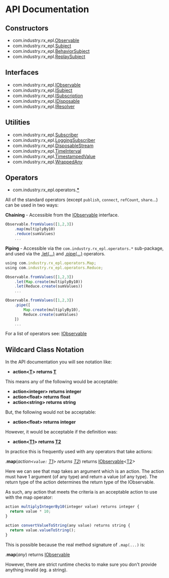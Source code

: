
# API Documentation

## Constructors
- com.industry.rx_epl.[Observable](constructors/Observable.md#observable)
- com.industry.rx_epl.[Subject](constructors/Subject.md#subject)
- com.industry.rx_epl.[BehaviorSubject](constructors/BehaviorSubject.md#behaviorsubject)
- com.industry.rx_epl.[ReplaySubject](constructors/ReplaySubject.md#replaysubject)

## Interfaces
- com.industry.rx_epl.[IObservable](interfaces/IObservable.md#iobservable)
- com.industry.rx_epl.[ISubject](interfaces/ISubject.md#isubject)
- com.industry.rx_epl.[ISubscription](interfaces/ISubscription.md#isubscription)
- com.industry.rx_epl.[IDisposable](interfaces/IDisposable.md#idisposable)
- com.industry.rx_epl.[IResolver](interfaces/IResolver.md#iresolver)

## Utilities
- com.industry.rx_epl.[Subscriber](utilities/Subscriber.md#subscriber)
- com.industry.rx_epl.[LoggingSubscriber](utilities/LoggingSubscriber.md#loggingsubscriber)
- com.industry.rx_epl.[DisposableStream](utilities/DisposableStream.md#disposablestream)
- com.industry.rx_epl.[TimeInterval](utilities/TimeInterval.md#timeinterval)
- com.industry.rx_epl.[TimestampedValue](utilities/TimestampedValue.md#timestampedvalue)
- com.industry.rx_epl.[WrappedAny](utilities/WrappedAny.md#wrappedany)

## Operators
- com.industry.rx_epl.operators.[**\***](interfaces/IObservable.md#operators-and-methods)

All of the standard operators (except `publish`, `connect`, `refCount`, `share`...) can be used in two ways:

**Chaining** - Accessible from the [IObservable](interfaces/IObservable.md#iobservable) interface.
```javascript
Observable.fromValues([1,2,3])
	.map(multiplyBy10)
	.reduce(sumValues)
	...
```
**Piping** - Accessible via the `com.industry.rx_epl.operators.*` sub-package, and used via the [.let(...)](interfaces/IObservable.md#let) and [.pipe(...)](interfaces/IObservable.md#pipe) operators.
```javascript
using com.industry.rx_epl.operators.Map;
using com.industry.rx_epl.operators.Reduce;

Observable.fromValues([1,2,3])
	.let(Map.create(multiplyBy10))
	.let(Reduce.create(sumValues))
	...

Observable.fromValues([1,2,3])
	.pipe([
		Map.create(multiplyBy10),
		Reduce.create(sumValues)
	])
	...
```

For a list of operators see: [IObservable](interfaces/IObservable.md#iobservable)


## Wildcard Class Notation

In the API documentation you will see notation like:

- **action<[T](/#wildcard-class-notation)> returns [T](/#wildcard-class-notation)**

This means any of the following would be acceptable:

- **action\<integer> returns integer**<br/>
- **action\<float> returns float**<br/>
- **action\<string> returns string**

But, the following would not be acceptable:

- **action\<float> returns integer**<br/>

However, it would be acceptable if the definition was:

- **action<[T1](/#wildcard-class-notation)> returns [T2](/#wildcard-class-notation)**

In practice this is frequently used with any operators that take actions:

.**map**(*action<`value:` [T1](#wildcard-class-notation)> returns [T2](#wildcard-class-notation)*) returns [IObservable](#iobservable)<[T2](#wildcard-class-notation)>

Here we can see that map takes an argument which is an action. The action must have 1 argument (of any type) and return a value (of any type). 
The return type of the action determines the return type of the IObservable.

As such, any action that meets the criteria is an acceptable action to use with the map operator:

```javascript
action multiplyIntegerBy10(integer value) returns integer {
  return value * 10;
}
```
```javascript
action convertValueToString(any value) returns string {
  return value.valueToString();
}
```

This is possible because the real method signature of `.map(...)` is:

.**map**(*any*) returns [IObservable](#iobservable)

However, there are strict runtime checks to make sure you don't provide anything invalid (eg. a string).
